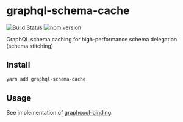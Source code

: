 # graphql-schema-cache

[![Build Status](https://travis-ci.org/graphcool/graphql-schema-cache.svg?branch=master)](https://travis-ci.org/graphcool/graphql-schema-cache) [![npm version](https://badge.fury.io/js/graphql-schema-cache.svg)](https://badge.fury.io/js/graphql-schema-cache)

GraphQL schema caching for high-performance schema delegation (schema stitching)

## Install

```sh
yarn add graphql-schema-cache
```

## Usage

See implementation of
[graphcool-binding](https://github.com/graphcool/graphcool-binding).
